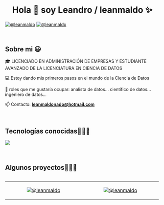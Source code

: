 <h1 align="center">Hola 👋  soy Leandro / leanmaldo ✨ </h1> 

<p align="left">
<a href="https://linkedin.com/in/leandro-maldonado-4938821ba" target="blank"><img align="center" src="https://img.shields.io/badge/LinkedIn-0077B5?style=for-the-badge&logo=linkedin&logoColor=white" alt="@leanmaldo"/></a>
<a href = "mailto:leanmaldonado@hotmail.com" target="blank"><img align="center" src="https://img.shields.io/badge/Microsoft_Outlook-0078D4?style=for-the-badge&logo=microsoft-outlook&logoColor=white" alt="@leanmaldo"  /></a>
  </p>
<br>
<h2>Sobre mi 😃</h2>
<!--Intro start-->

<p align="left">
🎓 LICENCIADO EN ADMINISTRACIÓN DE EMPRESAS Y ESTUDIANTE AVANZADO DE LA LICENCIATURA EN CIENCIA DE DATOS

💻 Estoy dando mis primeros pasos en el mundo de la Ciencia de Datos 

📝 roles que me gustaría ocupar: analista de datos... científico de datos... ingeniero de datos... 

📫 Contacto: **leanmaldonado@hotmail.com**
<!--Intro end-->
  </p>
<br>

<h2 >Tecnologías conocidas👨🏻‍💻</h2>
<!--tech stack icons-->
<p align="left">
  <a href="https://skillicons.dev">
    <img src="https://skillicons.dev/icons?i=py,r,mysql,github,docker,vscode,mongodb,bash,linux" />
  </a>
</p>
<br>
<!-------------------------->
<div id="proyectos">
<h2 >Algunos proyectos👨🏻‍💻</h2>

<table align="left" >
<tr border="none">
  <td width="25%" align="center">
    <p align="center">
      <a href="https://github.com/leanmaldo/NTT_DATA_Retos" target="blank"><img align="center" src="https://img.shields.io/badge/GitHub-100000?style=for-the-badge&logo=github&logoColor=white" alt="@leanmaldo" /></a>
    </p>       
</td>
<td width="25%" align="center">
    <p align="center">
      <a href="https://github.com/leanmaldo/Human-Resource-Analytics" target="blank"><img align="center" src="https://img.shields.io/badge/GitHub-100000?style=for-the-badge&logo=github&logoColor=white" alt="@leanmaldo" /></a>
    </p>       
</td>
  
</tr>
</table>
  </div>
<br>
<br><br>
<br>
<br><br><br>
<br><br>


